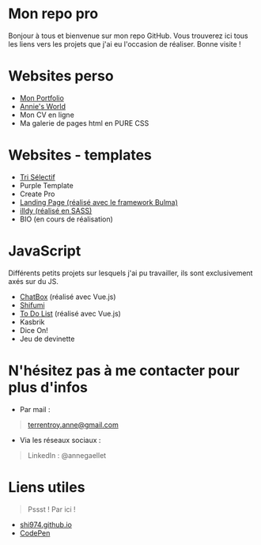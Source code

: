# Mon repo pro

Bonjour à tous et bienvenue sur mon repo GitHub. Vous trouverez ici tous les liens vers les projets que j'ai eu l'occasion de réaliser. Bonne visite !

# Websites perso

  - [Mon Portfolio](https://shi974.github.io/)
  - [Annie's World](http://annie.atspace.eu/)
  - Mon CV en ligne
  - Ma galerie de pages html en PURE CSS


# Websites - templates
  - [Tri Sélectif](https://github.com/Shi974/Tri-Selectif)
  - Purple Template
  - Create Pro
  - [Landing Page (réalisé avec le framework Bulma)](https://github.com/Shi974/LandingPage)
  - [illdy (réalisé en SASS)](https://github.com/Shi974/illdy)
  - BIO (en cours de réalisation)

# JavaScript

Différents petits projets sur lesquels j'ai pu travailler, ils sont exclusivement axés sur du JS.

 - [ChatBox](https://github.com/Shi974/chatbox) (réalisé avec Vue.js)
 - [Shifumi](https://github.com/Shi974/shifumi)
 - [To Do List](https://github.com/Shi974/To-Do-List) (réalisé avec Vue.js)
 - Kasbrik
 - Dice On!
 - Jeu de devinette

# N'hésitez pas à me contacter pour plus d'infos

- Par mail : 
> terrentroy.anne@gmail.com

- Via les réseaux sociaux :
> LinkedIn : @annegaellet

# Liens utiles
> Pssst ! Par ici !

- [shi974.github.io](http://shi974.github.io)
- [CodePen](https://codepen.io/shi974/)
